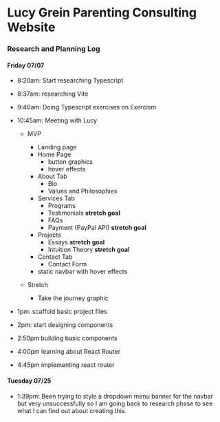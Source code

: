 # Lucy Grein Parenting Consulting Website 

### Research and Planning Log

#### Friday 07/07

* 8:20am: Start researching Typescript
* 8:37am: researching Vite
* 9:40am: Doing Typescript exercises on Exercism
* 10:45am: Meeting with Lucy
  - MVP
    - Landing page
    - Home Page 
      - button graphics
      - hover effects
    - About Tab
      - Bio 
      - Values and Philosophies
    - Services Tab
      - Programs
      - Testimonials **stretch goal**
      - FAQs
      - Payment (PayPal API)  **stretch goal**
    - Projects
      - Essays **stretch goal**
      - Intuition Theory **stretch goal**
    - Contact Tab
      - Contact Form
    - static navbar with hover effects

  - Stretch
    - Take the journey graphic

* 1pm: scaffold basic project files
* 2pm: start designing components
* 2:50pm building basic components
* 4:00pm learning about React Router
* 4:45pm implementing react router

#### Tuesday 07/25

* 1:39pm: Been trying to style a dropdown menu banner for the navbar but very unsuccessfully so I am going back to research phase to see what I can find out about creating this. 


